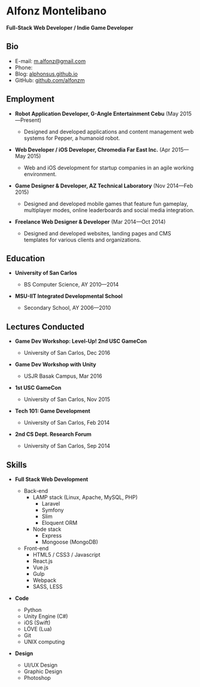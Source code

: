 # Alfonz Montelibano
**Full-Stack Web Developer / Indie Game Developer**

## Bio

- E-mail: [m.alfonz@gmail.com](mailto:m.alfonz@gmail.com)
- Phone: 
- Blog: [alphonsus.github.io](http://alphonsus.github.io)
- GitHub: [github.com/alfonzm](http://github.com/alfonzm)

## Employment

- **Robot Application Developer, G-Angle Entertainment Cebu** (May 2015—Present)
  - Designed and developed applications and content management web systems for Pepper, a humanoid robot.

- **Web Developer / iOS Developer, Chromedia Far East Inc.** (Apr 2015—May 2015)
  - Web and iOS development for startup companies in an agile working environment.

- **Game Designer & Developer, AZ Technical Laboratory** (Nov 2014—Feb 2015)
  - Designed and developed mobile games that feature fun gameplay, multiplayer modes, online leaderboards and social media integration.

- **Freelance Web Designer & Developer** (Mar 2014—Oct 2014)
  - Designed and developed websites, landing pages and CMS templates for various clients and organizations.

## Education

- **University of San Carlos**
  - BS Computer Science, AY 2010—2014

- **MSU-IIT Integrated Developmental School**
  - Secondary School, AY 2006—2010

## Lectures Conducted

- **Game Dev Workshop: Level-Up! 2nd USC GameCon**
  - University of San Carlos, Dec 2016

- **Game Dev Workshop with Unity**
  - USJR Basak Campus, Mar 2016

- **1st USC GameCon**
  - University of San Carlos, Nov 2015

- **Tech 101: Game Development**
  - University of San Carlos, Feb 2014

- **2nd CS Dept. Research Forum**
  - University of San Carlos, Sep 2014

## Skills

- **Full Stack Web Development**
  - Back-end
    - LAMP stack (Linux, Apache, MySQL, PHP)
      - Laravel
      - Symfony
      - Slim
      - Eloquent ORM
    - Node stack
      - Express
      - Mongoose (MongoDB)
  - Front-end
    - HTML5 / CSS3 / Javascript
    - React.js
    - Vue.js
    - Gulp
    - Webpack
    - SASS, LESS

- **Code**
  - Python
  - Unity Engine (C#)
  - iOS (Swift)
  - LÖVE (Lua)
  - Git
  - UNIX computing

- **Design**
  - UI/UX Design
  - Graphic Design
  - Photoshop
